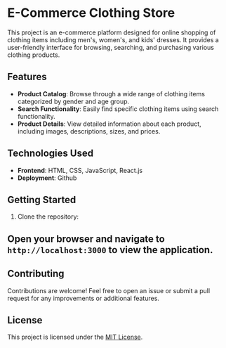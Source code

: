 # E-Commerce Clothing Store

This project is an e-commerce platform designed for online shopping of clothing items including men's, women's, and kids' dresses. It provides a user-friendly interface for browsing, searching, and purchasing various clothing products.

## Features

- **Product Catalog**: Browse through a wide range of clothing items categorized by gender and age group.
- **Search Functionality**: Easily find specific clothing items using search functionality.
- **Product Details**: View detailed information about each product, including images, descriptions, sizes, and prices.

## Technologies Used

- **Frontend**: HTML, CSS, JavaScript, React.js
- **Deployment**: Github

## Getting Started

1. Clone the repository:


## Open your browser and navigate to `http://localhost:3000` to view the application.

## Contributing

Contributions are welcome! Feel free to open an issue or submit a pull request for any improvements or additional features.

## License

This project is licensed under the [MIT License](LICENSE).

